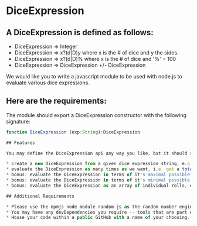 # DiceExpression

## A DiceExpression is defined as follows:

* DiceExpression => Integer
* DiceExpression => x?(d|D)y where x is the # of dice and y the sides.
* DiceExpression => x?(d|D)% where x is the # of dice and '%' = 100
* DiceExpression => DiceExpression +/- DiceExpression

We would like you to write a javascript module to be used with node.js to evaluate various dice expressions. 

## Here are the requirements:

The module should export a DiceExpression constructor with the following signature:

```javascript
function DiceExpression (exp:String):DiceExpression

## Features

You may define the DiceExpression api any way you like, but it should support the following features:

* create a new DiceExpression from a given dice expression string, e.g., '2d10 + d6 - 7 + 2'
* evaluate the DiceExpression as many times as we want, i.e. get a total (from a new sequence of rolls) each time.
* bonus: evaluate the DiceExpression in terms of it's maximal possible roll
* bonus: evaluate the DiceExpression in terms of it's minimal possible roll
* bonus: evaluate the DiceExpression as an array of individual rolls, e.g., [8, 3, -7, 2] (from above)

## Additional Requirements

* Please use the npmjs node module random-js as the random number engine within your code. This should be your module's only dependency. 
* You may have any devDependencies you require -- tools that are part of your project but are not directly called by your source code.
* House your code within a public GitHub with a name of your choosing. A github.com account is free if you don't already have one.